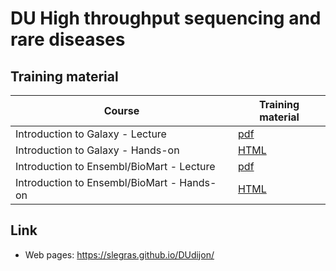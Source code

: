# DU High throughput sequencing and rare diseases
## Training material

| Course | Training material |
|----------------------------------|----------|
| Introduction to Galaxy - Lecture | [pdf](IntroGalaxy.pdf) |
| Introduction to Galaxy - Hands-on | [HTML](https://slegras.github.io/DUdijon/Galaxy.html) |
| Introduction to Ensembl/BioMart - Lecture | [pdf](EnsemblBiomart.pdf) |
| Introduction to Ensembl/BioMart - Hands-on | [HTML](https://slegras.github.io/DUdijon/Ensembl.html) |


## Link
- Web pages: <https://slegras.github.io/DUdijon/>
